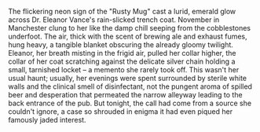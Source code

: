 The flickering neon sign of the "Rusty Mug" cast a lurid, emerald glow across Dr. Eleanor Vance's rain-slicked trench coat.  November in Manchester clung to her like the damp chill seeping from the cobblestones underfoot.  The air, thick with the scent of brewing ale and exhaust fumes, hung heavy, a tangible blanket obscuring the already gloomy twilight.  Eleanor, her breath misting in the frigid air, pulled her collar higher, the collar of her coat scratching against the delicate silver chain holding a small, tarnished locket – a memento she rarely took off.  This wasn't her usual haunt; usually, her evenings were spent surrounded by sterile white walls and the clinical smell of disinfectant, not the pungent aroma of spilled beer and desperation that permeated the narrow alleyway leading to the back entrance of the pub.  But tonight, the call had come from a source she couldn't ignore, a case so shrouded in enigma it had even piqued her famously jaded interest.

